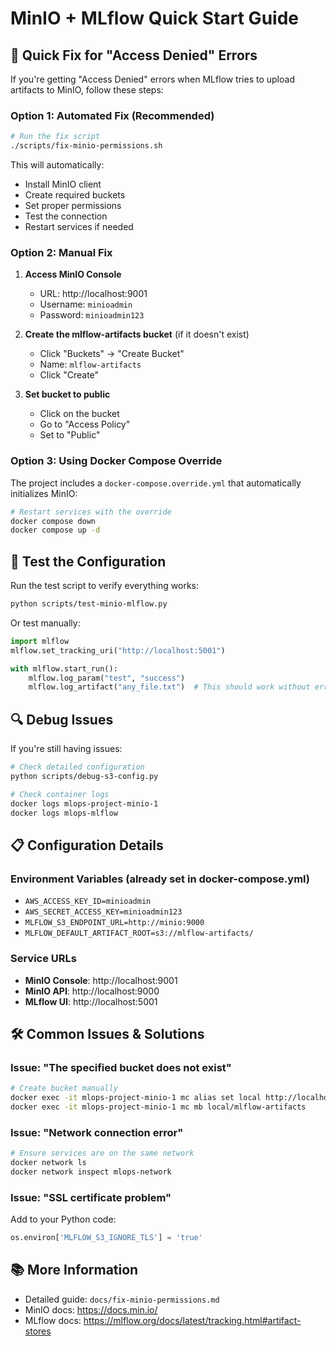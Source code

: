 # MinIO + MLflow Quick Start Guide

## 🚀 Quick Fix for "Access Denied" Errors

If you're getting "Access Denied" errors when MLflow tries to upload artifacts to MinIO, follow these steps:

### Option 1: Automated Fix (Recommended)

```bash
# Run the fix script
./scripts/fix-minio-permissions.sh
```

This will automatically:
- Install MinIO client
- Create required buckets
- Set proper permissions
- Test the connection
- Restart services if needed

### Option 2: Manual Fix

1. **Access MinIO Console**
   - URL: http://localhost:9001
   - Username: `minioadmin`
   - Password: `minioadmin123`

2. **Create the mlflow-artifacts bucket** (if it doesn't exist)
   - Click "Buckets" → "Create Bucket"
   - Name: `mlflow-artifacts`
   - Click "Create"

3. **Set bucket to public**
   - Click on the bucket
   - Go to "Access Policy"
   - Set to "Public"

### Option 3: Using Docker Compose Override

The project includes a `docker-compose.override.yml` that automatically initializes MinIO:

```bash
# Restart services with the override
docker compose down
docker compose up -d
```

## 🧪 Test the Configuration

Run the test script to verify everything works:

```bash
python scripts/test-minio-mlflow.py
```

Or test manually:

```python
import mlflow
mlflow.set_tracking_uri("http://localhost:5001")

with mlflow.start_run():
    mlflow.log_param("test", "success")
    mlflow.log_artifact("any_file.txt")  # This should work without errors
```

## 🔍 Debug Issues

If you're still having issues:

```bash
# Check detailed configuration
python scripts/debug-s3-config.py

# Check container logs
docker logs mlops-project-minio-1
docker logs mlops-mlflow
```

## 📋 Configuration Details

### Environment Variables (already set in docker-compose.yml)
- `AWS_ACCESS_KEY_ID=minioadmin`
- `AWS_SECRET_ACCESS_KEY=minioadmin123`
- `MLFLOW_S3_ENDPOINT_URL=http://minio:9000`
- `MLFLOW_DEFAULT_ARTIFACT_ROOT=s3://mlflow-artifacts/`

### Service URLs
- **MinIO Console**: http://localhost:9001
- **MinIO API**: http://localhost:9000
- **MLflow UI**: http://localhost:5001

## 🛠️ Common Issues & Solutions

### Issue: "The specified bucket does not exist"
```bash
# Create bucket manually
docker exec -it mlops-project-minio-1 mc alias set local http://localhost:9000 minioadmin minioadmin123
docker exec -it mlops-project-minio-1 mc mb local/mlflow-artifacts
```

### Issue: "Network connection error"
```bash
# Ensure services are on the same network
docker network ls
docker network inspect mlops-network
```

### Issue: "SSL certificate problem"
Add to your Python code:
```python
os.environ['MLFLOW_S3_IGNORE_TLS'] = 'true'
```

## 📚 More Information

- Detailed guide: `docs/fix-minio-permissions.md`
- MinIO docs: https://docs.min.io/
- MLflow docs: https://mlflow.org/docs/latest/tracking.html#artifact-stores